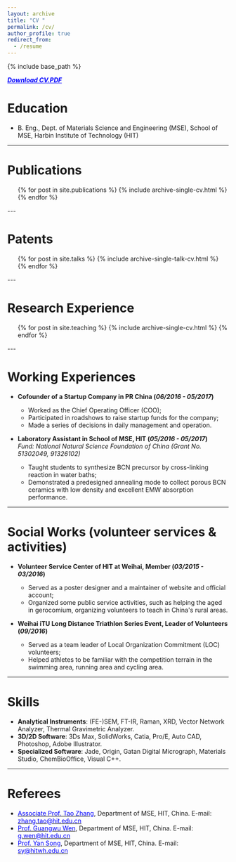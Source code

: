 ```yaml
---
layout: archive
title: "CV "
permalink: /cv/
author_profile: true
redirect_from:
  - /resume
---
```


{% include base_path %}

***[<font color="blue"><u>Download CV.PDF</u></font>](https://drive.google.com/open?id=1QmvMk12VGXvdbYGn6vX-5Vgz_UO60m6V)***

Education
======
* B. Eng., Dept. of Materials Science and Engineering (MSE), School of MSE, Harbin Institute of Technology (HIT)
---

Publications
======
  <ul>{% for post in site.publications %}
    {% include archive-single-cv.html %}
  {% endfor %}</ul>
---

Patents
======
  <ul>{% for post in site.talks %}
    {% include archive-single-talk-cv.html %}
  {% endfor %}</ul>
---

Research Experience
======
  <ul>{% for post in site.teaching %}
    {% include archive-single-cv.html %}
  {% endfor %}</ul>
---      

Working Experiences
======
* **Cofounder of a Startup Company in PR China (*06/2016 - 05/2017*)**
  *	Worked as the Chief Operating Officer (COO);       
  *	Participated in roadshows to raise startup funds for the company;       
  *	Made a series of decisions in daily management and operation.      

* **Laboratory Assistant in School of MSE, HIT (*05/2016 - 05/2017*)**      
*Fund: National Natural Science Foundation of China (Grant No. 51302049, 91326102)*
  *	Taught students to synthesize BCN precursor by cross-linking reaction in water baths;       
  *	Demonstrated a predesigned annealing mode to collect porous BCN ceramics with low density and excellent EMW absorption performance.

---




Social Works (volunteer services & activities)
======
* **Volunteer Service Center of HIT at Weihai, Member (*03/2015 - 03/2016*)**
  *	Served as a poster designer and a maintainer of website and official account;
  *	Organized some public service activities, such as helping the aged in gerocomium, organizing volunteers to teach in China's rural areas.

* **Weihai iTU Long Distance Triathlon Series Event, Leader of Volunteers (*09/2016*)**
  *	Served as a team leader of Local Organization Commitment (LOC) volunteers;
  *	Helped athletes to be familiar with the competition terrain in the swimming area, running area and cycling area.       

---


Skills
======
 * **Analytical Instruments**: (FE-)SEM, FT-IR, Raman, XRD, Vector Network Analyzer, Thermal Gravimetric Analyzer.
 * **3D/2D Software**: 3Ds Max, SolidWorks, Catia, Pro/E, Auto CAD, Photoshop, Adobe Illustrator.
 * **Specialized Software**: Jade, Origin, Gatan Digital Micrograph, Materials Studio, ChemBioOffice, Visual C++.      
 
 ---    

Referees
======
* [<font color="blue">Associate Prof. Tao Zhang</font>](http://yjs.hitwh.edu.cn/Html/?990.html), Department of MSE, HIT, China. E-mail: [<font color="blue">zhang.tao@hit.edu.cn</font>](zhang.tao@hit.edu.cn)
* [<font color="blue">Prof. Guangwu Wen</font>](http://homepage.hit.edu.cn/pages/wenguangwu), Department of MSE, HIT, China. E-mail: [<font color="blue">g.wen@hit.edu.cn</font>](g.wen@hit.edu.cn)
*	[<font color="blue">Prof. Yan Song</font>](http://homepage.hit.edu.cn/pages/yansong), Department of MSE, HIT, China. E-mail: [<font color="blue">sy@hitwh.edu.cn</font>](sy@hitwh.edu.cn)
